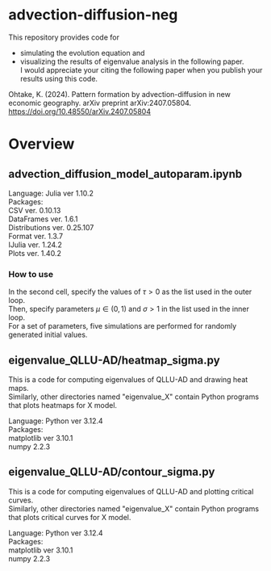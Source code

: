 # advection-diffusion-neg

This repository provides code for 
- simulating the evolution equation and
- visualizing the results of eigenvalue analysis
in the following paper.  
I would appreciate your citing the following paper when you publish your results using this code.

Ohtake, K. (2024). Pattern formation by advection-diffusion in new economic geography. arXiv preprint arXiv:2407.05804.  
<a href="https://doi.org/10.48550/arXiv.2407.05804" target="_blank" rel="noopener noreferrer">https://doi.org/10.48550/arXiv.2407.05804</a>

# Overview

## advection_diffusion_model_autoparam.ipynb
Language: 
Julia ver 1.10.2  
Packages:  
CSV ver. 0.10.13  
DataFrames ver. 1.6.1  
Distributions ver. 0.25.107  
Format ver. 1.3.7  
IJulia ver. 1.24.2  
Plots ver. 1.40.2  

### How to use

In the second cell, specify the values of $\tau>0$ as the list used in the outer loop.  
Then, specify parameters $\mu\in(0,1)$ and $\sigma>1$ in the list used in the inner loop.  
For a set of parameters, five simulations are performed for randomly generated initial values.  

## eigenvalue_QLLU-AD/heatmap_sigma.py
This is a code for computing eigenvalues of QLLU-AD and drawing heat maps.  
Similarly, other directories named "eigenvalue_X" contain Python programs that plots heatmaps for X model.

Language: Python ver 3.12.4  
Packages:  
matplotlib ver 3.10.1  
numpy 2.2.3  

## eigenvalue_QLLU-AD/contour_sigma.py

This is a code for computing eigenvalues of QLLU-AD and plotting critical curves.  
Similarly, other directories named "eigenvalue_X" contain Python programs that plots critical curves for X model.

Language: Python ver 3.12.4  
Packages:  
matplotlib ver 3.10.1  
numpy 2.2.3
